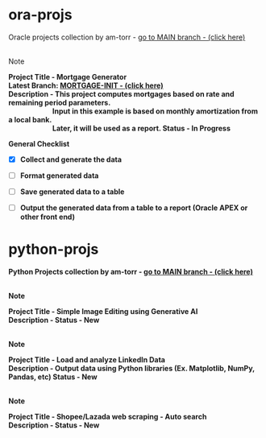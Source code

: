 # ora-projs<br/>
Oracle projects collection by am-torr - [go to MAIN branch - (click here)](https://github.com/am-torr/ora-projs/tree/main)<br/><br/>
> [!NOTE]
> <b>Project Title - Mortgage Generator<b/><br/>
> Latest Branch: [MORTGAGE-INIT - (click here)](https://github.com/am-torr/ora-projs/tree/mortgage-init)<br/>
> Description - This project computes mortgages based on rate and remaining period parameters.<br/>
> &emsp;&emsp;&emsp;&emsp;&emsp;&emsp; Input in this example is based on monthly amortization from a local bank.<br/>
> &emsp;&emsp;&emsp;&emsp;&emsp;&emsp; Later, it will be used as a report.
> Status - In Progress<br/>

General Checklist</br>
- [X] Collect and generate the data</br>
- [ ] Format generated data</br>
- [ ] Save generated data to a table</br>
- [ ] Output the generated data from a table to a report (Oracle APEX or other front end)</br>



# python-projs<br/>
Python Projects collection by am-torr - [go to MAIN branch - (click here)](https://github.com/am-torr/py-proj)<br/><br/>
> [!NOTE]
> Project Title - Simple Image Editing using Generative AI<br/>
> Description - 
> Status - New<br/><br/>

> [!NOTE]
> Project Title - Load and analyze LinkedIn Data<br/>
> Description -  Output data using Python libraries (Ex. Matplotlib, NumPy, Pandas, etc)
> Status - New<br/><br/>

> [!NOTE]
> Project Title - Shopee/Lazada web scraping - Auto search<br/>
> Description - 
> Status - New<br/><br/>
